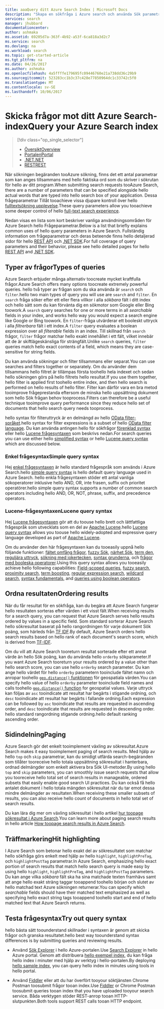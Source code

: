 ```yaml
---
title: aaaQuery ditt Azure Search Index | Microsoft Docs
description: "Skapa en sökfråga i Azure search och använda Sök parametrar toofilter och sortera sökresultaten."
services: search
manager: jhubbard
documentationcenter: 
author: ashmaka
ms.assetid: 69205d7a-363f-4b92-a53f-6ca818a3d2c7
ms.service: search
ms.devlang: na
ms.workload: search
ms.topic: get-started-article
ms.tgt_pltfrm: na
ms.date: 04/26/2017
ms.author: ashmaka
ms.openlocfilehash: 4a5ffffe179695fc09446760e21a738dd36c29b9
ms.sourcegitcommit: 523283cc1b3c37c428e77850964dc1c33742c5f0
ms.translationtype: MT
ms.contentlocale: sv-SE
ms.lasthandoff: 10/06/2017
---
```

# <a name="query-your-azure-search-index"></a><span data-ttu-id="62d6d-103">Skicka frågor mot ditt Azure Search-index</span><span class="sxs-lookup"><span data-stu-id="62d6d-103">Query your Azure Search index</span></span>
> [!div class="op_single_selector"]
> * [<span data-ttu-id="62d6d-104">Översikt</span><span class="sxs-lookup"><span data-stu-id="62d6d-104">Overview</span></span>](search-query-overview.md)
> * [<span data-ttu-id="62d6d-105">Portalen</span><span class="sxs-lookup"><span data-stu-id="62d6d-105">Portal</span></span>](search-explorer.md)
> * [<span data-ttu-id="62d6d-106">.NET</span><span class="sxs-lookup"><span data-stu-id="62d6d-106">.NET</span></span>](search-query-dotnet.md)
> * [<span data-ttu-id="62d6d-107">REST</span><span class="sxs-lookup"><span data-stu-id="62d6d-107">REST</span></span>](search-query-rest-api.md)
> 
> 

<span data-ttu-id="62d6d-108">När sökningen begäranden tooAzure sökning, finns det ett antal parametrar som kan anges tillsammans med hello faktiska ord som du skriver i sökrutan för hello av ditt program.</span><span class="sxs-lookup"><span data-stu-id="62d6d-108">When submitting search requests tooAzure Search, there are a number of parameters that can be specified alongside hello actual words that are typed into hello search box of your application.</span></span> <span data-ttu-id="62d6d-109">Dessa frågeparametrar Tillåt tooachieve vissa djupare kontroll över hello [fulltextsökning upplevelse](search-lucene-query-architecture.md).</span><span class="sxs-lookup"><span data-stu-id="62d6d-109">These query parameters allow you tooachieve some deeper control of hello [full-text search experience](search-lucene-query-architecture.md).</span></span>

<span data-ttu-id="62d6d-110">Nedan visas en lista som kort beskriver vanliga användningsområden för Azure Search hello Frågeparametrar.</span><span class="sxs-lookup"><span data-stu-id="62d6d-110">Below is a list that briefly explains common uses of hello query parameters in Azure Search.</span></span> <span data-ttu-id="62d6d-111">Fullständig information om frågeparametrar och deras beteende finns hello detaljerad sidor för hello [REST API](https://docs.microsoft.com/rest/api/searchservice/Search-Documents) och [.NET SDK](https://docs.microsoft.com/dotnet/api/microsoft.azure.search.models.searchparameters#microsoft_azure_search_models_searchparameters#properties_summary).</span><span class="sxs-lookup"><span data-stu-id="62d6d-111">For full coverage of query parameters and their behavior, please see hello detailed pages for hello [REST API](https://docs.microsoft.com/rest/api/searchservice/Search-Documents) and [.NET SDK](https://docs.microsoft.com/dotnet/api/microsoft.azure.search.models.searchparameters#microsoft_azure_search_models_searchparameters#properties_summary).</span></span>

## <a name="types-of-queries"></a><span data-ttu-id="62d6d-112">Typer av frågor</span><span class="sxs-lookup"><span data-stu-id="62d6d-112">Types of queries</span></span>
<span data-ttu-id="62d6d-113">Azure Search erbjuder många alternativ toocreate mycket kraftfulla frågor.</span><span class="sxs-lookup"><span data-stu-id="62d6d-113">Azure Search offers many options toocreate extremely powerful queries.</span></span> <span data-ttu-id="62d6d-114">hello två typer av frågan som du ska använda är `search` och `filter`.</span><span class="sxs-lookup"><span data-stu-id="62d6d-114">hello two main types of query you will use are `search` and `filter`.</span></span> <span data-ttu-id="62d6d-115">En `search` fråga söker efter ett eller flera villkor i alla *sökbara* fält i ditt index och hello sätt som du kan förvänta dig en sökmotor som Google eller Bing toowork.</span><span class="sxs-lookup"><span data-stu-id="62d6d-115">A `search` query searches for one or more terms in all *searchable* fields in your index, and works hello way you would expect a search engine like Google or Bing toowork.</span></span> <span data-ttu-id="62d6d-116">En `filter`-fråga utvärderar ett booleskt uttryck i alla *filtrerbara* fält i ett index.</span><span class="sxs-lookup"><span data-stu-id="62d6d-116">A `filter` query evaluates a boolean expression over all *filterable* fields in an index.</span></span> <span data-ttu-id="62d6d-117">Till skillnad från `search` frågor, `filter` frågor matchar hello exakt innehållet i ett fält, vilket innebär att de är skiftlägeskänsliga för strängfält.</span><span class="sxs-lookup"><span data-stu-id="62d6d-117">Unlike `search` queries, `filter` queries match hello exact contents of a field, which means they are case-sensitive for string fields.</span></span>

<span data-ttu-id="62d6d-118">Du kan använda sökningar och filter tillsammans eller separat.</span><span class="sxs-lookup"><span data-stu-id="62d6d-118">You can use searches and filters together or separately.</span></span> <span data-ttu-id="62d6d-119">Om du använder dem tillsammans hello filtret är tillämpas första toohello hela indexet och sedan hello sökningen görs på hello filtrets hello resultat.</span><span class="sxs-lookup"><span data-stu-id="62d6d-119">If you use them together, hello filter is applied first toohello entire index, and then hello search is performed on hello results of hello filter.</span></span> <span data-ttu-id="62d6d-120">Filter kan därför vara en bra metod tooimprove frågeprestanda eftersom de minska hello uppsättning dokument som hello Sök frågan behov tooprocess.</span><span class="sxs-lookup"><span data-stu-id="62d6d-120">Filters can therefore be a useful technique tooimprove query performance since they reduce hello set of documents that hello search query needs tooprocess.</span></span>

<span data-ttu-id="62d6d-121">hello syntax för filteruttryck är en delmängd av hello [OData filter-språket](https://docs.microsoft.com/rest/api/searchservice/OData-Expression-Syntax-for-Azure-Search).</span><span class="sxs-lookup"><span data-stu-id="62d6d-121">hello syntax for filter expressions is a subset of hello [OData filter language](https://docs.microsoft.com/rest/api/searchservice/OData-Expression-Syntax-for-Azure-Search).</span></span> <span data-ttu-id="62d6d-122">Du kan använda antingen hello för sökfrågor [förenklad syntax](https://docs.microsoft.com/rest/api/searchservice/Simple-query-syntax-in-Azure-Search) eller hello [Lucene frågesyntaxen](https://docs.microsoft.com/rest/api/searchservice/Lucene-query-syntax-in-Azure-Search) som beskrivs nedan.</span><span class="sxs-lookup"><span data-stu-id="62d6d-122">For search queries you can use either hello [simplified syntax](https://docs.microsoft.com/rest/api/searchservice/Simple-query-syntax-in-Azure-Search) or hello [Lucene query syntax](https://docs.microsoft.com/rest/api/searchservice/Lucene-query-syntax-in-Azure-Search) which are discussed below.</span></span>

### <a name="simple-query-syntax"></a><span data-ttu-id="62d6d-123">Enkel frågesyntax</span><span class="sxs-lookup"><span data-stu-id="62d6d-123">Simple query syntax</span></span>
<span data-ttu-id="62d6d-124">Hej [enkel frågesyntaxen](https://docs.microsoft.com/rest/api/searchservice/Simple-query-syntax-in-Azure-Search) är hello standard frågespråk som används i Azure Search.</span><span class="sxs-lookup"><span data-stu-id="62d6d-124">hello [simple query syntax](https://docs.microsoft.com/rest/api/searchservice/Simple-query-syntax-in-Azure-Search) is hello default query language used in Azure Search.</span></span> <span data-ttu-id="62d6d-125">hello enkla frågesyntaxen stöder ett antal vanliga sökoperatorer inklusive hello AND, OR, inte frasen, suffix och prioritet operatörer.</span><span class="sxs-lookup"><span data-stu-id="62d6d-125">hello simple query syntax supports a number of common search operators including hello AND, OR, NOT, phrase, suffix, and precedence operators.</span></span>

### <a name="lucene-query-syntax"></a><span data-ttu-id="62d6d-126">Lucene-frågesyntaxen</span><span class="sxs-lookup"><span data-stu-id="62d6d-126">Lucene query syntax</span></span>
<span data-ttu-id="62d6d-127">Hej [Lucene frågesyntaxen](https://docs.microsoft.com/rest/api/searchservice/Lucene-query-syntax-in-Azure-Search) gör att du toouse hello brett och lättfattliga frågespråk som utvecklats som en del av [Apache Lucene](https://lucene.apache.org/core/4_10_2/queryparser/org/apache/lucene/queryparser/classic/package-summary.html).</span><span class="sxs-lookup"><span data-stu-id="62d6d-127">hello [Lucene query syntax](https://docs.microsoft.com/rest/api/searchservice/Lucene-query-syntax-in-Azure-Search) allows you toouse hello widely-adopted and expressive query language developed as part of [Apache Lucene](https://lucene.apache.org/core/4_10_2/queryparser/org/apache/lucene/queryparser/classic/package-summary.html).</span></span>

<span data-ttu-id="62d6d-128">Om du använder den här frågesyntaxen kan du tooeasily uppnå hello följande funktioner: [fältet omfång frågor](https://docs.microsoft.com/rest/api/searchservice/Lucene-query-syntax-in-Azure-Search#bkmk_fields), [fuzzy Sök](https://docs.microsoft.com/rest/api/searchservice/Lucene-query-syntax-in-Azure-Search#bkmk_fuzzy), [närhet Sök](https://docs.microsoft.com/rest/api/searchservice/Lucene-query-syntax-in-Azure-Search#bkmk_proximity), [ term den](https://docs.microsoft.com/rest/api/searchservice/Lucene-query-syntax-in-Azure-Search#bkmk_termboost), [reguljära uttryck](https://docs.microsoft.com/rest/api/searchservice/Lucene-query-syntax-in-Azure-Search#bkmk_regex), [sökning med jokertecken](https://docs.microsoft.com/rest/api/searchservice/Lucene-query-syntax-in-Azure-Search#bkmk_wildcard), [syntax grunderna](https://docs.microsoft.com/rest/api/searchservice/Lucene-query-syntax-in-Azure-Search#bkmk_syntax), och [frågor med booleska operatorer](https://docs.microsoft.com/rest/api/searchservice/Lucene-query-syntax-in-Azure-Search#bkmk_boolean).</span><span class="sxs-lookup"><span data-stu-id="62d6d-128">Using this query syntax allows you tooeasily achieve hello following capabilities: [Field-scoped queries](https://docs.microsoft.com/rest/api/searchservice/Lucene-query-syntax-in-Azure-Search#bkmk_fields), [fuzzy search](https://docs.microsoft.com/rest/api/searchservice/Lucene-query-syntax-in-Azure-Search#bkmk_fuzzy), [proximity search](https://docs.microsoft.com/rest/api/searchservice/Lucene-query-syntax-in-Azure-Search#bkmk_proximity), [term boosting](https://docs.microsoft.com/rest/api/searchservice/Lucene-query-syntax-in-Azure-Search#bkmk_termboost), [regular expression search](https://docs.microsoft.com/rest/api/searchservice/Lucene-query-syntax-in-Azure-Search#bkmk_regex), [wildcard search](https://docs.microsoft.com/rest/api/searchservice/Lucene-query-syntax-in-Azure-Search#bkmk_wildcard), [syntax fundamentals](https://docs.microsoft.com/rest/api/searchservice/Lucene-query-syntax-in-Azure-Search#bkmk_syntax), and [queries using boolean operators](https://docs.microsoft.com/rest/api/searchservice/Lucene-query-syntax-in-Azure-Search#bkmk_boolean).</span></span>

## <a name="ordering-results"></a><span data-ttu-id="62d6d-129">Ordna resultaten</span><span class="sxs-lookup"><span data-stu-id="62d6d-129">Ordering results</span></span>
<span data-ttu-id="62d6d-130">När du får resultat för en sökfråga, kan du begära att Azure Search fungerar hello resultaten sorteras efter värden i ett visst fält.</span><span class="sxs-lookup"><span data-stu-id="62d6d-130">When receiving results for a search query, you can request that Azure Search serves hello results ordered by values in a specific field.</span></span> <span data-ttu-id="62d6d-131">Som standard sorterar Azure Search hello sökresultat baserat på hello rangordningen för varje dokument Sök poäng, som härleds från [TF IDF](https://en.wikipedia.org/wiki/Tf%E2%80%93idf).</span><span class="sxs-lookup"><span data-stu-id="62d6d-131">By default, Azure Search orders hello search results based on hello rank of each document's search score, which is derived from [TF-IDF](https://en.wikipedia.org/wiki/Tf%E2%80%93idf).</span></span>

<span data-ttu-id="62d6d-132">Om du vill att Azure Search tooreturn resultat sorterade efter ett annat värde än hello Sök poäng, kan du använda hello `orderby` sökparameter.</span><span class="sxs-lookup"><span data-stu-id="62d6d-132">If you want Azure Search tooreturn your results ordered by a value other than hello search score, you can use hello `orderby` search parameter.</span></span> <span data-ttu-id="62d6d-133">Du kan ange hello värdet för hello `orderby` parametern tooinclude fältet namn och anropar toohello [ `geo.distance()` funktionen](https://docs.microsoft.com/rest/api/searchservice/OData-Expression-Syntax-for-Azure-Search) för geospatiala värden.</span><span class="sxs-lookup"><span data-stu-id="62d6d-133">You can specify hello value of hello `orderby` parameter tooinclude field names and calls toohello [`geo.distance()` function](https://docs.microsoft.com/rest/api/searchservice/OData-Expression-Syntax-for-Azure-Search) for geospatial values.</span></span> <span data-ttu-id="62d6d-134">Varje uttryck kan följas av `asc` tooindicate att resultat har begärts i stigande ordning, och `desc` tooindicate att resultat har begärts i fallande ordning.</span><span class="sxs-lookup"><span data-stu-id="62d6d-134">Each expression can be followed by `asc` tooindicate that results are requested in ascending order, and `desc` tooindicate that results are requested in descending order.</span></span> <span data-ttu-id="62d6d-135">hello standard rangordning stigande ordning.</span><span class="sxs-lookup"><span data-stu-id="62d6d-135">hello default ranking ascending order.</span></span>

## <a name="paging"></a><span data-ttu-id="62d6d-136">Sidindelning</span><span class="sxs-lookup"><span data-stu-id="62d6d-136">Paging</span></span>
<span data-ttu-id="62d6d-137">Azure Search gör det enkelt tooimplement växling av sökresultat.</span><span class="sxs-lookup"><span data-stu-id="62d6d-137">Azure Search makes it easy tooimplement paging of search results.</span></span> <span data-ttu-id="62d6d-138">Med hjälp av hello `top` och `skip` parametrar, kan du smidigt utfärda search-begäranden som tillåter tooreceive hello totala uppsättning sökresultat i hanterbara, ordnad delmängder som enkelt aktivera bra Sök UI-metoder.</span><span class="sxs-lookup"><span data-stu-id="62d6d-138">By using hello `top` and `skip` parameters, you can smoothly issue search requests that allow you tooreceive hello total set of search results in manageable, ordered subsets that easily enable good search UI practices.</span></span> <span data-ttu-id="62d6d-139">Du kan också få hello antalet dokument i hello totala mängden sökresultat när du tar emot dessa mindre delmängder av resultaten.</span><span class="sxs-lookup"><span data-stu-id="62d6d-139">When receiving these smaller subsets of results, you can also receive hello count of documents in hello total set of search results.</span></span>

<span data-ttu-id="62d6d-140">Du kan lära dig mer om växling sökresultat i hello artikel [hur toopage sökresultat i Azure Search](search-pagination-page-layout.md).</span><span class="sxs-lookup"><span data-stu-id="62d6d-140">You can learn more about paging search results in hello article [How toopage search results in Azure Search](search-pagination-page-layout.md).</span></span>

## <a name="hit-highlighting"></a><span data-ttu-id="62d6d-141">Träffmarkering</span><span class="sxs-lookup"><span data-stu-id="62d6d-141">Hit highlighting</span></span>
<span data-ttu-id="62d6d-142">I Azure Search som betonar hello exakt del av sökresultatet som matchar hello sökfråga görs enkelt med hjälp av hello `highlight`, `highlightPreTag`, och `highlightPostTag` parametrar.</span><span class="sxs-lookup"><span data-stu-id="62d6d-142">In Azure Search, emphasizing hello exact portion of search results that match hello search query is made easy by using hello `highlight`, `highlightPreTag`, and `highlightPostTag` parameters.</span></span> <span data-ttu-id="62d6d-143">Du kan ange vilka *sökbara* fält ska ha sina matchade texten framhävs samt att ange hello exakt sträng taggar tooappend toohello början och slutet av hello matchad text Azure sökningen returnerar.</span><span class="sxs-lookup"><span data-stu-id="62d6d-143">You can specify which *searchable* fields should have their matched text emphasized as well as specifying hello exact string tags tooappend toohello start and end of hello matched text that Azure Search returns.</span></span>

## <a name="try-out-query-syntax"></a><span data-ttu-id="62d6d-144">Testa frågesyntax</span><span class="sxs-lookup"><span data-stu-id="62d6d-144">Try out query syntax</span></span>

<span data-ttu-id="62d6d-145">hello bästa sätt toounderstand skillnader i syntaxen är genom att skicka frågor och granska resultatet.</span><span class="sxs-lookup"><span data-stu-id="62d6d-145">hello best way toounderstand syntax differences is by submitting queries and reviewing results.</span></span>

+ <span data-ttu-id="62d6d-146">Använd [Sök Explorer](search-explorer.md) i hello Azure-portalen.</span><span class="sxs-lookup"><span data-stu-id="62d6d-146">Use [Search Explorer](search-explorer.md) in hello Azure portal.</span></span> <span data-ttu-id="62d6d-147">Genom att distribuera [hello exempel index](search-get-started-portal.md), du kan fråga hello index i minuter med hjälp av verktyg i hello-portalen.</span><span class="sxs-lookup"><span data-stu-id="62d6d-147">By deploying [hello sample index](search-get-started-portal.md), you can query hello index in minutes using tools in hello portal.</span></span>

+ <span data-ttu-id="62d6d-148">Använd [Fiddler](search-fiddler.md) eller att du har överfört tooyour söktjänsten Chrome Postman toosubmit frågor tooan index.</span><span class="sxs-lookup"><span data-stu-id="62d6d-148">Use [Fiddler](search-fiddler.md) or Chrome Postman toosubmit queries tooan index that you have uploaded tooyour search service.</span></span> <span data-ttu-id="62d6d-149">Båda verktygen stöder REST-anrop tooan HTTP-slutpunkten.</span><span class="sxs-lookup"><span data-stu-id="62d6d-149">Both tools support REST calls tooan HTTP endpoint.</span></span> 
